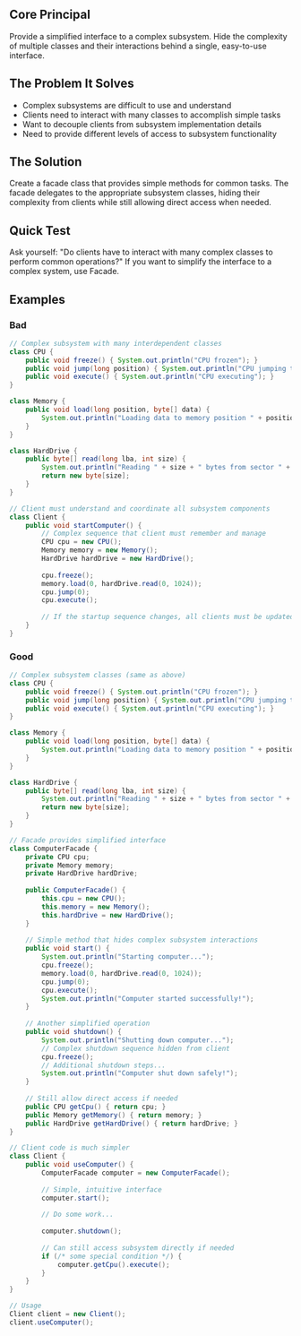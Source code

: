 ## Core Principal

Provide a simplified interface to a complex subsystem. Hide the complexity of multiple classes and their interactions behind a single, easy-to-use interface.

## The Problem It Solves

- Complex subsystems are difficult to use and understand
- Clients need to interact with many classes to accomplish simple tasks
- Want to decouple clients from subsystem implementation details
- Need to provide different levels of access to subsystem functionality

## The Solution

Create a facade class that provides simple methods for common tasks. The facade delegates to the appropriate subsystem classes, hiding their complexity from clients while still allowing direct access when needed.

## Quick Test

Ask yourself: "Do clients have to interact with many complex classes to perform common operations?" If you want to simplify the interface to a complex system, use Facade.

## Examples

### Bad

```java
// Complex subsystem with many interdependent classes
class CPU {
    public void freeze() { System.out.println("CPU frozen"); }
    public void jump(long position) { System.out.println("CPU jumping to " + position); }
    public void execute() { System.out.println("CPU executing"); }
}

class Memory {
    public void load(long position, byte[] data) {
        System.out.println("Loading data to memory position " + position);
    }
}

class HardDrive {
    public byte[] read(long lba, int size) {
        System.out.println("Reading " + size + " bytes from sector " + lba);
        return new byte[size];
    }
}

// Client must understand and coordinate all subsystem components
class Client {
    public void startComputer() {
        // Complex sequence that client must remember and manage
        CPU cpu = new CPU();
        Memory memory = new Memory();
        HardDrive hardDrive = new HardDrive();
        
        cpu.freeze();
        memory.load(0, hardDrive.read(0, 1024));
        cpu.jump(0);
        cpu.execute();
        
        // If the startup sequence changes, all clients must be updated!
    }
}
```

### Good

```java
// Complex subsystem classes (same as above)
class CPU {
    public void freeze() { System.out.println("CPU frozen"); }
    public void jump(long position) { System.out.println("CPU jumping to " + position); }
    public void execute() { System.out.println("CPU executing"); }
}

class Memory {
    public void load(long position, byte[] data) {
        System.out.println("Loading data to memory position " + position);
    }
}

class HardDrive {
    public byte[] read(long lba, int size) {
        System.out.println("Reading " + size + " bytes from sector " + lba);
        return new byte[size];
    }
}

// Facade provides simplified interface
class ComputerFacade {
    private CPU cpu;
    private Memory memory;
    private HardDrive hardDrive;
    
    public ComputerFacade() {
        this.cpu = new CPU();
        this.memory = new Memory();
        this.hardDrive = new HardDrive();
    }
    
    // Simple method that hides complex subsystem interactions
    public void start() {
        System.out.println("Starting computer...");
        cpu.freeze();
        memory.load(0, hardDrive.read(0, 1024));
        cpu.jump(0);
        cpu.execute();
        System.out.println("Computer started successfully!");
    }
    
    // Another simplified operation
    public void shutdown() {
        System.out.println("Shutting down computer...");
        // Complex shutdown sequence hidden from client
        cpu.freeze();
        // Additional shutdown steps...
        System.out.println("Computer shut down safely!");
    }
    
    // Still allow direct access if needed
    public CPU getCpu() { return cpu; }
    public Memory getMemory() { return memory; }
    public HardDrive getHardDrive() { return hardDrive; }
}

// Client code is much simpler
class Client {
    public void useComputer() {
        ComputerFacade computer = new ComputerFacade();
        
        // Simple, intuitive interface
        computer.start();
        
        // Do some work...
        
        computer.shutdown();
        
        // Can still access subsystem directly if needed
        if (/* some special condition */) {
            computer.getCpu().execute();
        }
    }
}

// Usage
Client client = new Client();
client.useComputer();
```